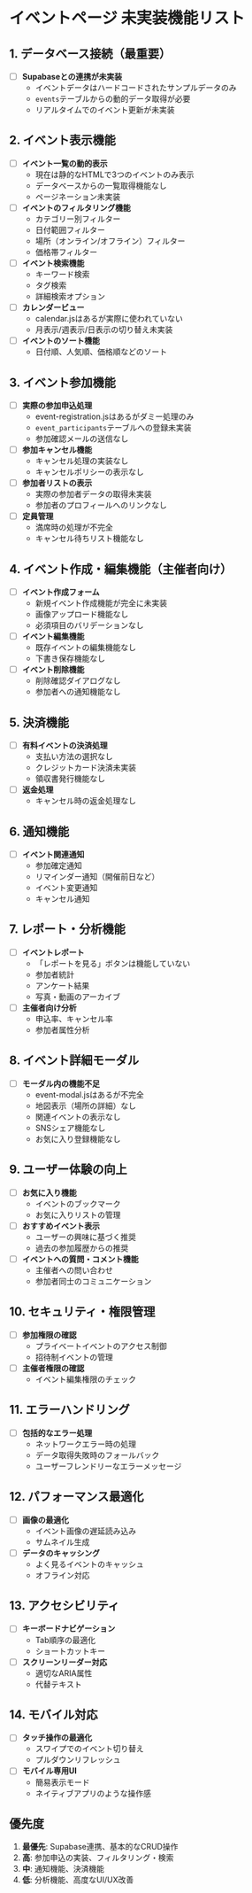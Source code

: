 # イベントページ 未実装機能リスト

## 1. データベース接続（最重要）
- [ ] **Supabaseとの連携が未実装**
  - イベントデータはハードコードされたサンプルデータのみ
  - `events`テーブルからの動的データ取得が必要
  - リアルタイムでのイベント更新が未実装

## 2. イベント表示機能
- [ ] **イベント一覧の動的表示**
  - 現在は静的なHTMLで3つのイベントのみ表示
  - データベースからの一覧取得機能なし
  - ページネーション未実装
- [ ] **イベントのフィルタリング機能**
  - カテゴリー別フィルター
  - 日付範囲フィルター
  - 場所（オンライン/オフライン）フィルター
  - 価格帯フィルター
- [ ] **イベント検索機能**
  - キーワード検索
  - タグ検索
  - 詳細検索オプション
- [ ] **カレンダービュー**
  - calendar.jsはあるが実際に使われていない
  - 月表示/週表示/日表示の切り替え未実装
- [ ] **イベントのソート機能**
  - 日付順、人気順、価格順などのソート

## 3. イベント参加機能
- [ ] **実際の参加申込処理**
  - event-registration.jsはあるがダミー処理のみ
  - `event_participants`テーブルへの登録未実装
  - 参加確認メールの送信なし
- [ ] **参加キャンセル機能**
  - キャンセル処理の実装なし
  - キャンセルポリシーの表示なし
- [ ] **参加者リストの表示**
  - 実際の参加者データの取得未実装
  - 参加者のプロフィールへのリンクなし
- [ ] **定員管理**
  - 満席時の処理が不完全
  - キャンセル待ちリスト機能なし

## 4. イベント作成・編集機能（主催者向け）
- [ ] **イベント作成フォーム**
  - 新規イベント作成機能が完全に未実装
  - 画像アップロード機能なし
  - 必須項目のバリデーションなし
- [ ] **イベント編集機能**
  - 既存イベントの編集機能なし
  - 下書き保存機能なし
- [ ] **イベント削除機能**
  - 削除確認ダイアログなし
  - 参加者への通知機能なし

## 5. 決済機能
- [ ] **有料イベントの決済処理**
  - 支払い方法の選択なし
  - クレジットカード決済未実装
  - 領収書発行機能なし
- [ ] **返金処理**
  - キャンセル時の返金処理なし

## 6. 通知機能
- [ ] **イベント関連通知**
  - 参加確定通知
  - リマインダー通知（開催前日など）
  - イベント変更通知
  - キャンセル通知

## 7. レポート・分析機能
- [ ] **イベントレポート**
  - 「レポートを見る」ボタンは機能していない
  - 参加者統計
  - アンケート結果
  - 写真・動画のアーカイブ
- [ ] **主催者向け分析**
  - 申込率、キャンセル率
  - 参加者属性分析

## 8. イベント詳細モーダル
- [ ] **モーダル内の機能不足**
  - event-modal.jsはあるが不完全
  - 地図表示（場所の詳細）なし
  - 関連イベントの表示なし
  - SNSシェア機能なし
  - お気に入り登録機能なし

## 9. ユーザー体験の向上
- [ ] **お気に入り機能**
  - イベントのブックマーク
  - お気に入りリストの管理
- [ ] **おすすめイベント表示**
  - ユーザーの興味に基づく推奨
  - 過去の参加履歴からの推奨
- [ ] **イベントへの質問・コメント機能**
  - 主催者への問い合わせ
  - 参加者同士のコミュニケーション

## 10. セキュリティ・権限管理
- [ ] **参加権限の確認**
  - プライベートイベントのアクセス制御
  - 招待制イベントの管理
- [ ] **主催者権限の確認**
  - イベント編集権限のチェック

## 11. エラーハンドリング
- [ ] **包括的なエラー処理**
  - ネットワークエラー時の処理
  - データ取得失敗時のフォールバック
  - ユーザーフレンドリーなエラーメッセージ

## 12. パフォーマンス最適化
- [ ] **画像の最適化**
  - イベント画像の遅延読み込み
  - サムネイル生成
- [ ] **データのキャッシング**
  - よく見るイベントのキャッシュ
  - オフライン対応

## 13. アクセシビリティ
- [ ] **キーボードナビゲーション**
  - Tab順序の最適化
  - ショートカットキー
- [ ] **スクリーンリーダー対応**
  - 適切なARIA属性
  - 代替テキスト

## 14. モバイル対応
- [ ] **タッチ操作の最適化**
  - スワイプでのイベント切り替え
  - プルダウンリフレッシュ
- [ ] **モバイル専用UI**
  - 簡易表示モード
  - ネイティブアプリのような操作感

## 優先度
1. **最優先**: Supabase連携、基本的なCRUD操作
2. **高**: 参加申込の実装、フィルタリング・検索
3. **中**: 通知機能、決済機能
4. **低**: 分析機能、高度なUI/UX改善